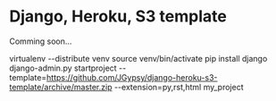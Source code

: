 Django, Heroku, S3 template
=========================

Comming soon...


virtualenv --distribute venv
source venv/bin/activate
pip install django
django-admin.py startproject --template=https://github.com/JGypsy/django-heroku-s3-template/archive/master.zip --extension=py,rst,html my_project